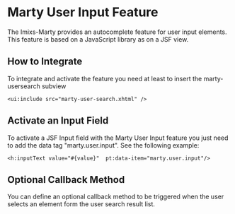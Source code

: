 # Marty User Input Feature

The Imixs-Marty provides an autocomplete feature for user input elements. This feature is based on a JavaScript library as on a JSF view.

## How to Integrate

To integrate and activate the feature you need at least to insert the marty-usersearch subview


	<ui:include src="marty-user-search.xhtml" />
											

## Activate an Input Field

To activate a JSF Input field with the Marty User Input feature you just need to add the data tag "marty.user.input". See the following example:

	<h:inputText value="#{value}"  pt:data-item="marty.user.input"/>	

## Optional Callback Method

You can define an optional callback method to be triggered when the user selects an element form the user search result list.

	